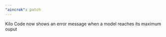 ```yaml
---
"aincrok": patch
---
```


Kilo Code now shows an error message when a model reaches its maximum ouput
